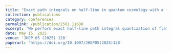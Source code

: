 ```yaml
---
title: "Exact path integrals on half-line in quantum cosmology with a fluid clock and aspects of operator ordering ambiguity"
collection: publications
category: conferences
permalink: /publication/2501.11680
excerpt: 'We perform exact half-line path integral quantization of flat, homogeneous cosmological models containing a perfect fluid acting as an internal clock, in a D + 1 dimensional minisuperspace setup.'
date: May 15, 2025
venue: 'JHEP 05 (2025) 128'
paperurl: 'https://doi.org/10.1007/JHEP05(2025)128'
---
```

